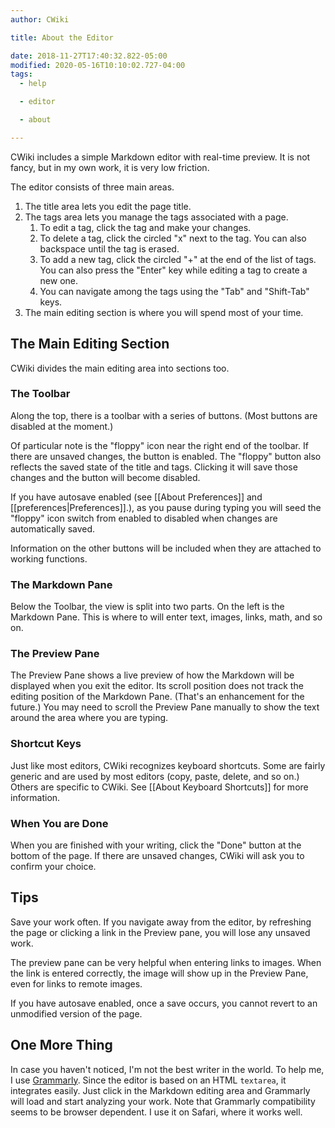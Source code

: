 ```yaml
---
author: CWiki

title: About the Editor

date: 2018-11-27T17:40:32.822-05:00
modified: 2020-05-16T10:10:02.727-04:00
tags:
  - help

  - editor

  - about

---
```


CWiki includes a simple Markdown editor with real-time preview. It is not fancy, but in my own work, it is very low friction.

The editor consists of three main areas.

1. The title area lets you edit the page title.
2. The tags area lets you manage the tags associated with a page.
   1. To edit a tag, click the tag and make your changes.
   2. To delete a tag, click the circled "x" next to the tag. You can also backspace until the tag is erased.
   3. To add a new tag, click the circled "+" at the end of the list of tags. You can also press the "Enter" key while editing a tag to create a new one.
    4. You can navigate among the tags using the "Tab" and "Shift-Tab" keys.
3. The main editing section is where you will spend most of your time.

## The Main Editing Section ##

CWiki divides the main editing area into sections too. 

### The Toolbar ###

Along the top, there is a toolbar with a series of buttons. (Most buttons are disabled at the moment.) 

Of particular note is the "floppy" icon near the right end of the toolbar. If there are unsaved changes, the button is enabled. The "floppy" button also reflects the saved state of the title and tags. Clicking it will save those changes and the button will become disabled.

If you have autosave enabled (see [[About Preferences]] and [[preferences|Preferences]].), as you pause during typing you will seed the "floppy" icon switch from enabled to disabled when changes are automatically saved.

Information on the other buttons will be included when they are attached to working functions.

### The Markdown Pane ###

Below the Toolbar, the view is split into two parts. On the left is the Markdown Pane. This is where to will enter text, images, links, math, and so on.

### The Preview Pane ###

The Preview Pane shows a live preview of how the Markdown will be displayed when you exit the editor. Its scroll position does not track the editing position of the Markdown Pane. (That's an enhancement for the future.) You may need to scroll the Preview Pane manually to show the text around the area where you are typing.

### Shortcut Keys ###

Just like most editors, CWiki recognizes keyboard shortcuts. Some are fairly generic and are used by most editors (copy, paste, delete, and so on.) Others are specific to CWiki. See [[About Keyboard Shortcuts]] for more information.

### When You are Done ###

When you are finished with your writing, click the "Done" button at the bottom of the page. If there are unsaved changes, CWiki will ask you to confirm your choice.

## Tips ##

Save your work often. If you navigate away from the editor, by refreshing the page or clicking a link in the Preview pane, you will lose any unsaved work.

The preview pane can be very helpful when entering links to images. When the link is entered correctly, the image will show up in the Preview Pane, even for links to remote images.

If you have autosave enabled, once a save occurs, you cannot revert to an unmodified version of the page.

## One More Thing ##

In case you haven't noticed, I'm not the best writer in the world. To help me, I use [Grammarly](https://www.grammarly.com). Since the editor is based on an HTML `textarea`, it integrates easily. Just click in the Markdown editing area and Grammarly will load and start analyzing your work. Note that Grammarly compatibility seems to be browser dependent. I use it on Safari, where it works well.